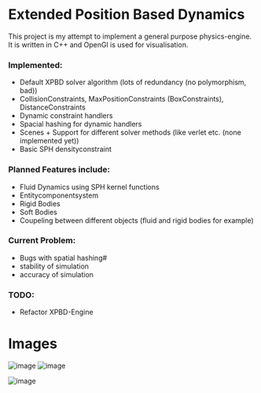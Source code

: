 
# Extended Position Based Dynamics
This project is my attempt to implement a general purpose physics-engine.
It is written in C++ and OpenGl is used for visualisation.

### Implemented:
- Default XPBD solver algorithm (lots of redundancy (no polymorphism, bad))
- CollisionConstraints, MaxPositionConstraints (BoxConstraints), DistanceConstraints
- Dynamic constraint handlers
- Spacial hashing for dynamic handlers
- Scenes + Support for different solver methods (like verlet etc. (none implemented yet))
- Basic SPH densityconstraint
  
### Planned Features include:
- Fluid Dynamics using SPH kernel functions
- Entitycomponentsystem
- Rigid Bodies
- Soft Bodies
- Coupeling between different objects (fluid and rigid bodies for example)

### Current Problem: 
- Bugs with spatial hashing#
- stability of simulation
- accuracy of simulation

### TODO:
- Refactor XPBD-Engine

# Images
![image](https://github.com/KarlGauck/XpbdGl/assets/91132264/518a712d-8bc2-4996-b1cd-1be8dfbb110a)
![image](https://github.com/KarlGauck/XpbdGl/assets/91132264/97f574d7-4f07-436f-96ad-9e73d258cfe6)

![image](https://github.com/KarlGauck/XpbdGl/assets/91132264/2e626114-48be-404d-aa27-3d471777cc50)


